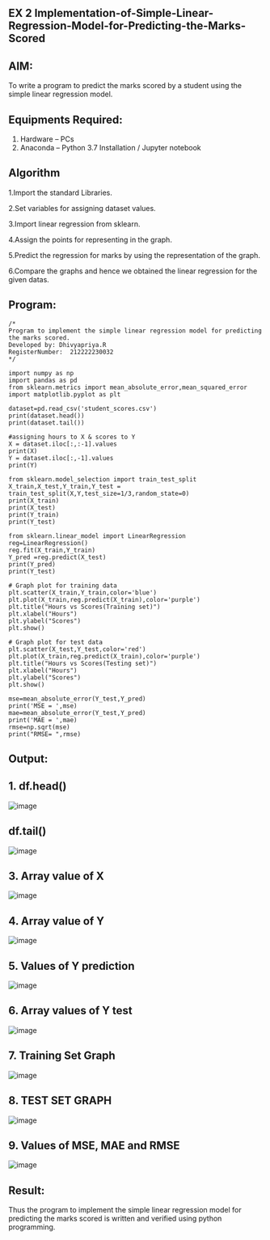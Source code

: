 ## EX 2 Implementation-of-Simple-Linear-Regression-Model-for-Predicting-the-Marks-Scored

## AIM:

To write a program to predict the marks scored by a student using the simple linear regression model.

## Equipments Required:

1. Hardware – PCs
2. Anaconda – Python 3.7 Installation / Jupyter notebook

## Algorithm

1.Import the standard Libraries.

2.Set variables for assigning dataset values.

3.Import linear regression from sklearn.

4.Assign the points for representing in the graph.

5.Predict the regression for marks by using the representation of the graph.

6.Compare the graphs and hence we obtained the linear regression for the given datas.

## Program:
```
/*
Program to implement the simple linear regression model for predicting the marks scored.
Developed by: Dhivyapriya.R
RegisterNumber:  212222230032
*/
```
```
import numpy as np
import pandas as pd
from sklearn.metrics import mean_absolute_error,mean_squared_error
import matplotlib.pyplot as plt

dataset=pd.read_csv('student_scores.csv')
print(dataset.head())
print(dataset.tail())

#assigning hours to X & scores to Y
X = dataset.iloc[:,:-1].values
print(X)
Y = dataset.iloc[:,-1].values
print(Y)

from sklearn.model_selection import train_test_split
X_train,X_test,Y_train,Y_test = train_test_split(X,Y,test_size=1/3,random_state=0)
print(X_train)
print(X_test)
print(Y_train)
print(Y_test)

from sklearn.linear_model import LinearRegression
reg=LinearRegression()
reg.fit(X_train,Y_train)
Y_pred =reg.predict(X_test)
print(Y_pred)
print(Y_test)

# Graph plot for training data
plt.scatter(X_train,Y_train,color='blue')
plt.plot(X_train,reg.predict(X_train),color='purple')
plt.title("Hours vs Scores(Training set)")
plt.xlabel("Hours")
plt.ylabel("Scores")
plt.show()

# Graph plot for test data
plt.scatter(X_test,Y_test,color='red')
plt.plot(X_train,reg.predict(X_train),color='purple')
plt.title("Hours vs Scores(Testing set)")
plt.xlabel("Hours")
plt.ylabel("Scores")
plt.show()

mse=mean_absolute_error(Y_test,Y_pred)
print('MSE = ',mse)
mae=mean_absolute_error(Y_test,Y_pred)
print('MAE = ',mae)
rmse=np.sqrt(mse)
print("RMSE= ",rmse)
```

## Output:

## 1. df.head()

![image](https://github.com/dhivyapriyar/Implementation-of-Simple-Linear-Regression-Model-for-Predicting-the-Marks-Scored/assets/119477552/f5a22ffc-4552-4c8e-9dd5-3822fe4b3585)

## df.tail()

![image](https://github.com/dhivyapriyar/Implementation-of-Simple-Linear-Regression-Model-for-Predicting-the-Marks-Scored/assets/119477552/ba378a1f-1f36-428b-8597-597860388a05)

## 3. Array value of X

![image](https://github.com/dhivyapriyar/Implementation-of-Simple-Linear-Regression-Model-for-Predicting-the-Marks-Scored/assets/119477552/5351eadb-22d1-4cd6-bb77-692176926c70)

## 4. Array value of Y

![image](https://github.com/dhivyapriyar/Implementation-of-Simple-Linear-Regression-Model-for-Predicting-the-Marks-Scored/assets/119477552/ede676aa-7c78-4475-b37c-1ec95830804b)

## 5. Values of Y prediction

![image](https://github.com/dhivyapriyar/Implementation-of-Simple-Linear-Regression-Model-for-Predicting-the-Marks-Scored/assets/119477552/4d4ede1e-bad6-4eaa-abbc-4314066c7e8f)


## 6. Array values of Y test

![image](https://github.com/dhivyapriyar/Implementation-of-Simple-Linear-Regression-Model-for-Predicting-the-Marks-Scored/assets/119477552/116d8299-db97-4420-9cc1-9db2211d6905)

## 7. Training Set Graph

![image](https://github.com/dhivyapriyar/Implementation-of-Simple-Linear-Regression-Model-for-Predicting-the-Marks-Scored/assets/119477552/374eee9a-d29a-4037-aadb-68a64162b7c4)

## 8. TEST SET GRAPH

![image](https://github.com/dhivyapriyar/Implementation-of-Simple-Linear-Regression-Model-for-Predicting-the-Marks-Scored/assets/119477552/3f7b093a-6a18-46f2-ac3d-9d4a55045751)

## 9. Values of MSE, MAE and RMSE

![image](https://github.com/dhivyapriyar/Implementation-of-Simple-Linear-Regression-Model-for-Predicting-the-Marks-Scored/assets/119477552/96c9088e-b159-4c0d-b008-71c374961e44)

## Result:

Thus the program to implement the simple linear regression model for predicting the marks scored is written and verified using python programming.
